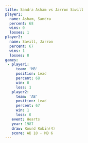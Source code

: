 ```yaml
---
title: Sandra Asham vs Jarron Savill
player1:              
  name: Asham, Sandra 
  percent: 68         
  wins: 0             
  losses: 1           
player2:              
  name: Savill, Jarron
  percent: 67         
  wins: 1             
  losses: 0           
games:
 - player1:        
     team: 'MB'    
     position: Lead
     percent: 68   
     win: 0        
     loss: 1       
   player2:        
     team: 'AB'    
     position: Lead
     percent: 67   
     win: 1        
     loss: 0       
   event: Hearts       
   year: 1987          
   draw: Round Robin(4)
   score: AB 10 - MB 6 
---
```

